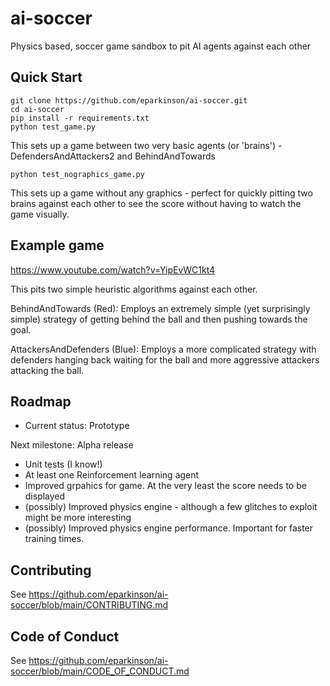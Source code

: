 # ai-soccer
Physics based, soccer game sandbox to pit AI agents against each other

## Quick Start
```shell
git clone https://github.com/eparkinson/ai-soccer.git
cd ai-soccer
pip install -r requirements.txt
python test_game.py
```

This sets up a game between two very basic agents (or 'brains') - DefendersAndAttackers2 and BehindAndTowards

```shell
python test_nographics_game.py
```

This sets up a game without any graphics - perfect for quickly pitting two brains against each other to see the score without having to watch the game visually.

## Example game
https://www.youtube.com/watch?v=YipEvWC1kt4

This pits two simple heuristic algorithms against each other.

BehindAndTowards (Red): Employs an extremely simple (yet surprisingly simple) strategy of getting behind the ball and then pushing towards the goal.

AttackersAndDefenders (Blue): Employs a more complicated strategy with defenders hanging back waiting for the ball and more aggressive attackers attacking the ball. 

## Roadmap
- Current status: Prototype

Next milestone: Alpha release
- Unit tests (I know!)
- At least one Reinforcement learning agent
- Improved grpahics for game. At the very least the score needs to be displayed
- (possibly) Improved physics engine - although a few glitches to exploit might be more interesting
- (possibly) Improved physics engine performance. Important for faster training times.

## Contributing

See https://github.com/eparkinson/ai-soccer/blob/main/CONTRIBUTING.md

## Code of Conduct

See https://github.com/eparkinson/ai-soccer/blob/main/CODE_OF_CONDUCT.md

